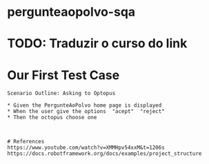 # pergunteaopolvo-sqa



# TODO: Traduzir o curso do link 




# Our First Test Case


```
Scenario Outline: Asking to Optopus

* Given the PergunteAoPolvo home page is displayed
* When the user give the options  "acept"  "reject"
* Then the octopus choose one



# References
https://www.youtube.com/watch?v=XMMHpv54xxM&t=1206s
https://docs.robotframework.org/docs/examples/project_structure
